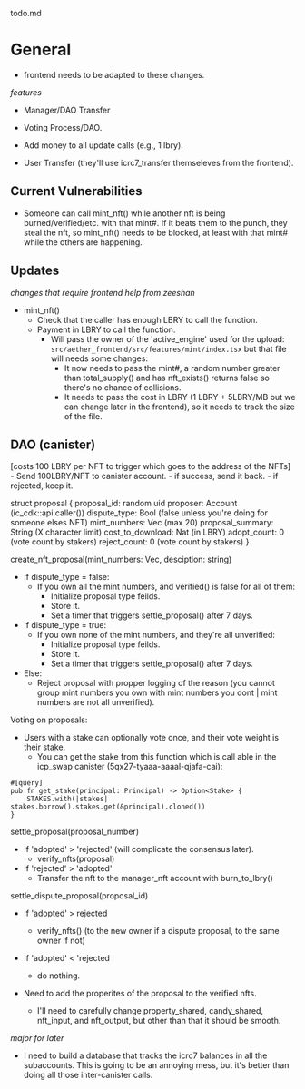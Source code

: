 todo.md


# General

- frontend needs to be adapted to these changes.

*features*

- Manager/DAO Transfer
- Voting Process/DAO.

- Add money to all update calls (e.g., 1 lbry).
- User Transfer (they'll use icrc7_transfer themseleves from the frontend).

## Current Vulnerabilities

- Someone can call mint_nft() while another nft is being burned/verified/etc. with that mint#. 
If it beats them to the punch, they steal the nft, so mint_nft() needs to be blocked, at least with that mint# while the others are happening.

## Updates

*changes that require frontend help from zeeshan*
- mint_nft()
  - Check that the caller has enough LBRY to call the function.
  - Payment in LBRY to call the function.
    - Will pass the owner of the 'active_engine' used for the upload: `src/aether_frontend/src/features/mint/index.tsx` but that file will needs some changes:
      - It now needs to pass the mint#, a random number greater than total_supply() and has nft_exists() returns false so there's no chance of collisions.
      - It needs to pass the cost in LBRY (1 LBRY + 5LBRY/MB but we can change later in the frontend), so it needs to track the size of the file.


## DAO (canister)

[costs 100 LBRY per NFT to trigger which goes to the address of the NFTs]
      - Send 100LBRY/NFT to canister account.
      - if success, send it back.
      - if rejected, keep it.

struct proposal {
  proposal_id: random uid
  proposer: Account (ic_cdk::api:caller())
  dispute_type: Bool (false unless you're doing for someone elses NFT)
  mint_numbers: Vec<Nat> (max 20)
  proposal_summary: String (X character limit)
  cost_to_download: Nat (in LBRY)
  adopt_count: 0 (vote count by stakers)
  reject_count: 0 (vote count by stakers)
}

create_nft_proposal(mint_numbers: Vec<Nat>, desciption: string)
  - If dispute_type = false:
    - If you own all the mint numbers, and verified() is false for all of them:
      - Initialize proposal type feilds.
      - Store it.
      - Set a timer that triggers settle_proposal() after 7 days.
  - If dispute_type = true:
    - If you own none of the mint numbers, and they're all unverified:
      - Initialize proposal type feilds.
      - Store it.
      - Set a timer that triggers settle_proposal() after 7 days.
  - Else: 
    - Reject proposal with propper logging of the reason (you cannot group mint numbers you own with mint numbers you dont | mint numbers are not all unverified).

Voting on proposals: 
  - Users with a stake can optionally vote once, and their vote weight is their stake.
    - You can get the stake from this function which is call able in the icp_swap canister (5qx27-tyaaa-aaaal-qjafa-cai): 
```
#[query]
pub fn get_stake(principal: Principal) -> Option<Stake> {
    STAKES.with(|stakes| stakes.borrow().stakes.get(&principal).cloned())
}
```


settle_proposal(proposal_number)
  - If 'adopted' > 'rejected' (will complicate the consensus later).
    - verify_nfts(proposal)
  - If 'rejected' > 'adopted'
    - Transfer the nft to the manager_nft account with burn_to_lbry()

settle_dispute_proposal(proposal_id)
  - If 'adopted' > rejected
    - verify_nfts() (to the new owner if a dispute proposal, to the same owner if not)
  - If 'adopted' < 'rejected
    - do nothing.


- Need to add the properites of the proposal to the verified nfts. 
  - I'll need to carefully change property_shared, candy_shared, nft_input, and nft_output, but other than that it should be smooth.



*major for later*


- I need to build a database that tracks the icrc7 balances in all the subaccounts. This is going to be an annoying mess, but it's better than doing all those inter-canister calls.






  



